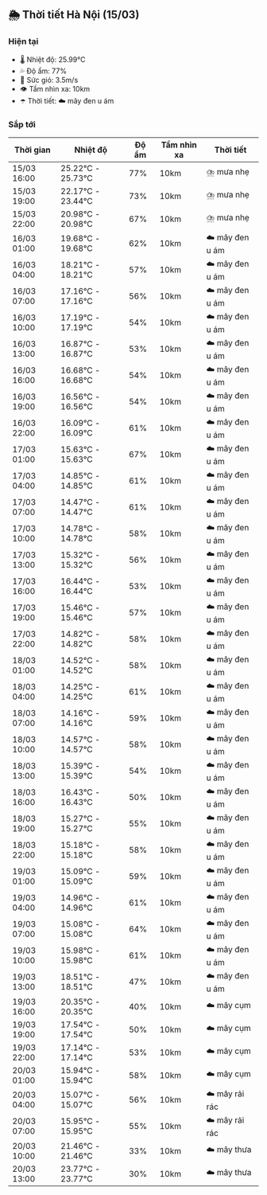 ## 🌦️ Thời tiết Hà Nội (15/03)

### Hiện tại

- 🌡️ Nhiệt độ: 25.99℃
- 💦 Độ ẩm: 77%
- 💨 Sức gió: 3.5m/s
- 👁️ Tầm nhìn xa: 10km
- ☂️ Thời tiết: ☁️ mây đen u ám

### Sắp tới

| Thời gian | Nhiệt độ | Độ ẩm | Tầm nhìn xa | Thời tiết |
| --- | --- | --- | --- | --- |
| 15/03 16:00 | 25.22℃ - 25.73℃ | 77% | 10km | ⛈️ mưa nhẹ |
| 15/03 19:00 | 22.17℃ - 23.44℃ | 73% | 10km | ⛈️ mưa nhẹ |
| 15/03 22:00 | 20.98℃ - 20.98℃ | 67% | 10km | ⛈️ mưa nhẹ |
| 16/03 01:00 | 19.68℃ - 19.68℃ | 62% | 10km | ☁️ mây đen u ám |
| 16/03 04:00 | 18.21℃ - 18.21℃ | 57% | 10km | ☁️ mây đen u ám |
| 16/03 07:00 | 17.16℃ - 17.16℃ | 56% | 10km | ☁️ mây đen u ám |
| 16/03 10:00 | 17.19℃ - 17.19℃ | 54% | 10km | ☁️ mây đen u ám |
| 16/03 13:00 | 16.87℃ - 16.87℃ | 53% | 10km | ☁️ mây đen u ám |
| 16/03 16:00 | 16.68℃ - 16.68℃ | 54% | 10km | ☁️ mây đen u ám |
| 16/03 19:00 | 16.56℃ - 16.56℃ | 54% | 10km | ☁️ mây đen u ám |
| 16/03 22:00 | 16.09℃ - 16.09℃ | 61% | 10km | ☁️ mây đen u ám |
| 17/03 01:00 | 15.63℃ - 15.63℃ | 67% | 10km | ☁️ mây đen u ám |
| 17/03 04:00 | 14.85℃ - 14.85℃ | 61% | 10km | ☁️ mây đen u ám |
| 17/03 07:00 | 14.47℃ - 14.47℃ | 61% | 10km | ☁️ mây đen u ám |
| 17/03 10:00 | 14.78℃ - 14.78℃ | 58% | 10km | ☁️ mây đen u ám |
| 17/03 13:00 | 15.32℃ - 15.32℃ | 56% | 10km | ☁️ mây đen u ám |
| 17/03 16:00 | 16.44℃ - 16.44℃ | 53% | 10km | ☁️ mây đen u ám |
| 17/03 19:00 | 15.46℃ - 15.46℃ | 57% | 10km | ☁️ mây đen u ám |
| 17/03 22:00 | 14.82℃ - 14.82℃ | 58% | 10km | ☁️ mây đen u ám |
| 18/03 01:00 | 14.52℃ - 14.52℃ | 58% | 10km | ☁️ mây đen u ám |
| 18/03 04:00 | 14.25℃ - 14.25℃ | 61% | 10km | ☁️ mây đen u ám |
| 18/03 07:00 | 14.16℃ - 14.16℃ | 59% | 10km | ☁️ mây đen u ám |
| 18/03 10:00 | 14.57℃ - 14.57℃ | 58% | 10km | ☁️ mây đen u ám |
| 18/03 13:00 | 15.39℃ - 15.39℃ | 54% | 10km | ☁️ mây đen u ám |
| 18/03 16:00 | 16.43℃ - 16.43℃ | 50% | 10km | ☁️ mây đen u ám |
| 18/03 19:00 | 15.27℃ - 15.27℃ | 55% | 10km | ☁️ mây đen u ám |
| 18/03 22:00 | 15.18℃ - 15.18℃ | 58% | 10km | ☁️ mây đen u ám |
| 19/03 01:00 | 15.09℃ - 15.09℃ | 59% | 10km | ☁️ mây đen u ám |
| 19/03 04:00 | 14.96℃ - 14.96℃ | 61% | 10km | ☁️ mây đen u ám |
| 19/03 07:00 | 15.08℃ - 15.08℃ | 64% | 10km | ☁️ mây đen u ám |
| 19/03 10:00 | 15.98℃ - 15.98℃ | 61% | 10km | ☁️ mây đen u ám |
| 19/03 13:00 | 18.51℃ - 18.51℃ | 47% | 10km | ☁️ mây đen u ám |
| 19/03 16:00 | 20.35℃ - 20.35℃ | 40% | 10km | ☁️ mây cụm |
| 19/03 19:00 | 17.54℃ - 17.54℃ | 50% | 10km | ☁️ mây cụm |
| 19/03 22:00 | 17.14℃ - 17.14℃ | 53% | 10km | ☁️ mây cụm |
| 20/03 01:00 | 15.94℃ - 15.94℃ | 58% | 10km | ☁️ mây cụm |
| 20/03 04:00 | 15.07℃ - 15.07℃ | 56% | 10km | ☁️ mây rải rác |
| 20/03 07:00 | 15.95℃ - 15.95℃ | 55% | 10km | ☁️ mây rải rác |
| 20/03 10:00 | 21.46℃ - 21.46℃ | 33% | 10km | ☁️ mây thưa |
| 20/03 13:00 | 23.77℃ - 23.77℃ | 30% | 10km | ☁️ mây thưa |

